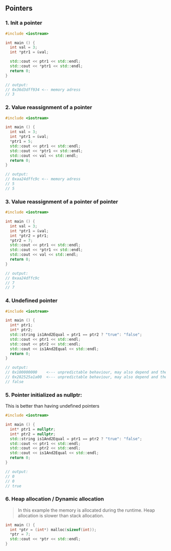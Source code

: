 
## Pointers 

### 1. Init a pointer

```c++
#include <iostream>

int main () {
  int val = 3;
  int *ptr1 = &val;

  std::cout << ptr1 << std::endl;
  std::cout << *ptr1 << std::endl;
  return 0;
}

// output:
// 0x36d3dff934 <-- memory adress
// 3
```


### 2. Value reassignment of a pointer

```c++
#include <iostream>

int main () {
  int val = 3;
  int *ptr1 = &val;
  *ptr1 = 5;
  std::cout << ptr1 << std::endl;
  std::cout << *ptr1 << std::endl;
  std::cout << val << std::endl;
  return 0;
}

// output:
// 0xaa24dffc9c <-- memory adress
// 5
// 5

```

### 3. Value reassignment of a pointer of pointer

```c++
#include <iostream>

int main () {
  int val = 3;
  int *ptr1 = &val;
  int *ptr2 = ptr1;
  *ptr2 = 7;
  std::cout << ptr1 << std::endl;
  std::cout << *ptr1 << std::endl;
  std::cout << val << std::endl;
  return 0;
}

// output:
// 0xaa24dffc9c
// 7
// 7
```

### 4. Undefined pointer
```c++
#include <iostream>

int main () {
  int* ptr1;
  int* ptr2;
  std::string is1And2Equal = ptr1 == ptr2 ? "true": "false";
  std::cout << ptr1 << std::endl;
  std::cout << ptr2 << std::endl;
  std::cout << is1And2Equal << std::endl;
  return 0;
}

// output:
// 0x100000000    <--- unpredictable behaviour, may also depend and the OS
// 0x282525a1a00  <--- unpredictable behaviour, may also depend and the OS
// false
```

### 5. Pointer initialized as nullptr:

This is better than having undefined pointers

```c++
#include <iostream>

int main () {
  int* ptr1 = nullptr;
  int* ptr2 = nullptr;
  std::string is1And2Equal = ptr1 == ptr2 ? "true": "false";
  std::cout << ptr1 << std::endl;
  std::cout << ptr2 << std::endl;
  std::cout << is1And2Equal << std::endl;
  return 0;
}

// output:
// 0
// 0
// true
```

### 6. Heap allocation / Dynamic allocation

> In this example the memory is allocated during the runtime. Heap allocation is slower than stack allocation.

```c++
int main () {
  int *ptr = (int*) malloc(sizeof(int));
  *ptr = 7;
  std::cout << *ptr << std::endl;
}
```
